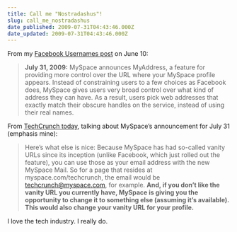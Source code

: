 ```yaml
---
title: Call me "Nostradashus"!
slug: call_me_nostradashus
date_published: 2009-07-31T04:43:46.000Z
date_updated: 2009-07-31T04:43:46.000Z
---
```


From my [Facebook Usernames post](http://dashes.com/anil/2009/06/the-future-of-facebook-usernames.html) on June 10:

> **July 31, 2009:** MySpace announces MyAddress, a feature for providing more control over the URL where your MySpace profile appears. Instead of constraining users to a few choices as Facebook does, MySpace gives users very broad control over what kind of address they can have. As a result, users pick web addresses that exactly match their obscure handles on the service, instead of using their real names.

From [TechCrunch today](http://www.techcrunch.com/2009/07/30/the-new-myspace-mail-quietly-emerges-as-a-big-time-email-competitor/), talking about MySpace’s announcement for July 31 (emphasis mine):

> Here’s what else is nice: Because MySpace has had so-called vanity URLs since its inception (unlike Facebook, which just rolled out the feature), you can use those as your email address with the new MySpace Mail. So for a page that resides at myspace.com/techcrunch, the email would be [techcrunch@myspace.com](mailto:techcrunch@myspace.com), for example. **And, if you don’t like the vanity URL you currently have, MySpace is giving you the opportunity to change it to something else (assuming it’s available). This would also change your vanity URL for your profile.**

I love the tech industry. I really do.
